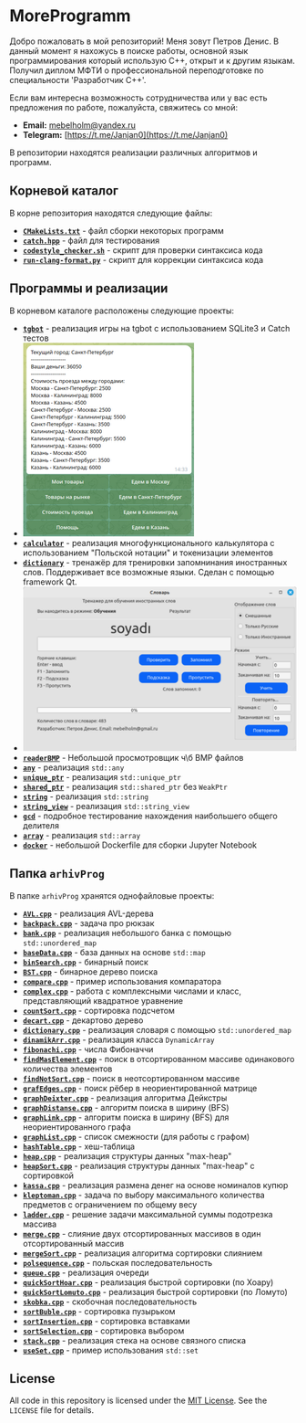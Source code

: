 # MoreProgramm

Добро пожаловать в мой репозиторий! Меня зовут Петров Денис. В данный момент я нахожусь в поиске работы, основной язык программирования который использую С++, открыт и к другим языкам. 
Получил диплом МФТИ о профессиональной переподготовке по специальности 'Разработчик C++'.

Если вам интересна возможность сотрудничества или у вас есть предложения по работе, пожалуйста, свяжитесь со мной:

- **Email:** [mebelholm@yandex.ru](mailto:mebelholm@yandex.ru)
- **Telegram:** [https://t.me/Janjan0](https://t.me/Janjan0)

В репозитории находятся реализации различных алгоритмов и программ.

## Корневой каталог

В корне репозитория находятся следующие файлы:

- **[`CMakeLists.txt`](CMakeLists.txt)** - файл сборки некоторых программ
- **[`catch.hpp`](catch.hpp)** - файл для тестирования
- **[`codestyle_checker.sh`](codestyle_checker.sh)** - скрипт для проверки синтаксиса кода
- **[`run-clang-format.py`](run-clang-format.py)** - скрипт для коррекции синтаксиса кода

## Программы и реализации

В корневом каталоге расположены следующие проекты:

- **[`tgbot`](tgbot)** - реализация игры на tgbot с использованием SQLite3 и Catch тестов
- ![tgbot](tgbot/tgSmall.png)
- **[`calculator`](calculator)** - реализация многофункционального калькулятора с использованием "Польской нотации" и токенизации элементов
- **[`dictionary`](dictionary)** - тренажёр для тренировки запомнинания иностранных слов. Поддерживает все возможные языки. Сделан с помощью framework Qt. 
- ![dictionary](dictionary/dictionary.png)
- **[`readerBMP`](readerBMP)** - Небольшой просмотровщик ч\б BMP файлов
- **[`any`](any)** - реализация `std::any`
- **[`unique_ptr`](unique_ptr)** - реализация `std::unique_ptr`
- **[`shared_ptr`](shared_ptr)** - реализация `std::shared_ptr` без `WeakPtr`
- **[`string`](string)** - реализация `std::string`
- **[`string_view`](string_view)** - реализация `std::string_view`
- **[`gcd`](gcd)** - подробное тестирование нахождения наибольшего общего делителя
- **[`array`](array)** - реализация `std::array`
- **[`docker`](docker)** - небольшой Dockerfile для сборки Jupyter Notebook

## Папка `arhivProg`

В папке `arhivProg` хранятся однофайловые проекты:

- **[`AVL.cpp`](arhivProg/AVL.cpp)** - реализация AVL-дерева
- **[`backpack.cpp`](arhivProg/backpack.cpp)** - задача про рюкзак
- **[`bank.cpp`](arhivProg/bank.cpp)** - реализация небольшого банка с помощью `std::unordered_map`
- **[`baseData.cpp`](arhivProg/baseData.cpp)** - база данных на основе `std::map`
- **[`binSearch.cpp`](arhivProg/binSearch.cpp)** - бинарный поиск
- **[`BST.cpp`](arhivProg/BST.cpp)** - бинарное дерево поиска
- **[`compare.cpp`](arhivProg/compare.cpp)** - пример использования компаратора
- **[`complex.cpp`](arhivProg/complex.cpp)** - работа с комплексными числами и класс, представляющий квадратное уравнение
- **[`countSort.cpp`](arhivProg/countSort.cpp)** - сортировка подсчетом
- **[`decart.cpp`](arhivProg/decart.cpp)** - декартово дерево
- **[`dictionary.cpp`](arhivProg/dictionary.cpp)** - реализация словаря с помощью `std::unordered_map`
- **[`dinamikArr.cpp`](arhivProg/dinamikArr.cpp)** - реализация класса `DynamicArray`
- **[`fibonachi.cpp`](arhivProg/fibonachi.cpp)** - числа Фибоначчи
- **[`findMasElement.cpp`](arhivProg/findMasElement.cpp)** - поиск в отсортированном массиве одинакового количества элементов
- **[`findNotSort.cpp`](arhivProg/findNotSort.cpp)** - поиск в неотсортированном массиве
- **[`grafEdges.cpp`](arhivProg/grafEdges.cpp)** - поиск рёбер в неориентированной матрице
- **[`graphDeixter.cpp`](arhivProg/graphDeixter.cpp)** - реализация алгоритма Дейкстры
- **[`graphDistanse.cpp`](arhivProg/graphDistanse.cpp)** - алгоритм поиска в ширину (BFS)
- **[`graphLink.cpp`](arhivProg/graphLink.cpp)** - алгоритм поиска в ширину (BFS) для неориентированного графа
- **[`graphList.cpp`](arhivProg/graphList.cpp)** - список смежности (для работы с графом)
- **[`hashTable.cpp`](arhivProg/hashTable.cpp)** - хеш-таблица
- **[`heap.cpp`](arhivProg/heap.cpp)** - реализация структуры данных "max-heap"
- **[`heapSort.cpp`](arhivProg/heapSort.cpp)** - реализация структуры данных "max-heap" с сортировкой
- **[`kassa.cpp`](arhivProg/kassa.cpp)** - реализация размена денег на основе номиналов купюр
- **[`kleptoman.cpp`](arhivProg/kleptoman.cpp)** - задача по выбору максимального количества предметов с ограничением по общему весу
- **[`ladder.cpp`](arhivProg/ladder.cpp)** - решение задачи максимальной суммы подотрезка массива
- **[`merge.cpp`](arhivProg/merge.cpp)** - слияние двух отсортированных массивов в один отсортированный массив
- **[`mergeSort.cpp`](arhivProg/mergeSort.cpp)** - реализация алгоритма сортировки слиянием
- **[`polsequence.cpp`](arhivProg/polsequence.cpp)** - польская последовательность
- **[`queue.cpp`](arhivProg/queue.cpp)** - реализация очереди
- **[`quickSortHoar.cpp`](arhivProg/quickSortHoar.cpp)** - реализация быстрой сортировки (по Хоару)
- **[`quickSortLomuto.cpp`](arhivProg/quickSortLomuto.cpp)** - реализация быстрой сортировки (по Ломуто)
- **[`skobka.cpp`](arhivProg/skobka.cpp)** - скобочная последовательность
- **[`sortBuble.cpp`](arhivProg/sortBuble.cpp)** - сортировка пузырьком
- **[`sortInsertion.cpp`](arhivProg/sortInsertion.cpp)** - сортировка вставками
- **[`sortSelection.cpp`](arhivProg/sortSelection.cpp)** - сортировка выбором
- **[`stack.cpp`](arhivProg/stack.cpp)** - реализация стека на основе связного списка
- **[`useSet.cpp`](arhivProg/useSet.cpp)** - пример использования `std::set`

## License

All code in this repository is licensed under the [MIT License](LICENSE). See the `LICENSE` file for details.
